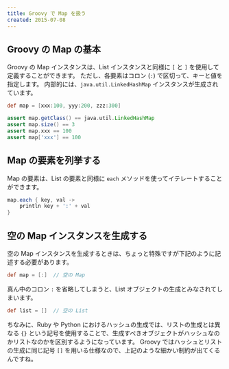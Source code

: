 ```yaml
---
title: Groovy で Map を扱う
created: 2015-07-08
---
```


Groovy の Map の基本
----
Groovy の Map インスタンスは、List インスタンスと同様に `[` と `]` を使用して定義することができます。
ただし、各要素はコロン (`:`) で区切って、キーと値を指定します。
内部的には、`java.util.LinkedHashMap` インスタンスが生成されています。

```groovy
def map = [xxx:100, yyy:200, zzz:300]

assert map.getClass() == java.util.LinkedHashMap
assert map.size() == 3
assert map.xxx == 100
assert map['xxx'] == 100
```

Map の要素を列挙する
----
Map の要素は、List の要素と同様に `each` メソッドを使ってイテレートすることができます。

```groovy
map.each { key, val ->
    println key + ':' + val
}
```

空の Map インスタンスを生成する
---

空の Map インスタンスを生成するときは、ちょっと特殊ですが下記のように記述する必要があります。

```groovy
def map = [:]  // 空の Map
```

真ん中のコロン `:` を省略してしまうと、List オブジェクトの生成とみなされてしまいます。

```groovy
def list = []  // 空の List
```

ちなみに、Ruby や Python におけるハッシュの生成では、リストの生成とは異なる `{}` という記号を使用することで、生成すべきオブジェクトがハッシュなのかリストなのかを区別するようになっています。
Groovy ではハッシュとリストの生成に同じ記号 `[]` を用いる仕様なので、上記のような細かい制約が出てくるんですね。

